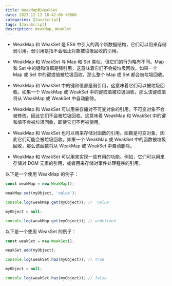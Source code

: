 ```yaml
---
title: WeakMap和weakSet
date: 2023-12-12 16:42:00 +0800
categories: [JavaScript]
tags: [JavaScript]
description: WeakMap、WeakSet
---
```


- WeakMap 和 WeakSet 是 ES6 中引入的两个新数据结构，它们可以用来存储弱引用。弱引用是指不会阻止对象被垃圾回收的引用。

- WeakMap 和 WeakSet 与 Map 和 Set 类似，但它们的行为略有不同。Map 和 Set 中的键和值都是强引用，这意味着它们不会被垃圾回收。如果一个 Map 或 Set 中的键或值被垃圾回收，那么整个 Map 或 Set 都会被垃圾回收。

- WeakMap 和 WeakSet 中的键和值都是弱引用，这意味着它们可以被垃圾回收。如果一个 WeakMap 或 WeakSet 中的键或值被垃圾回收，那么该键或值将从 WeakMap 或 WeakSet 中自动删除。

- WeakMap 和 WeakSet 可以用来存储对不可变对象的引用。不可变对象不会被修改，因此它们不会被垃圾回收。这意味着 WeakMap 和 WeakSet 中的键和值不会被垃圾回收，即使它们不再被使用。

- WeakMap 和 WeakSet 也可以用来存储对函数的引用。函数是可变对象，因此它们可能会被垃圾回收。如果一个 WeakMap 或 WeakSet 中的函数被垃圾回收，那么该函数将从 WeakMap 或 WeakSet 中自动删除。

- WeakMap 和 WeakSet 可以用来实现一些有用的功能。例如，它们可以用来存储对 DOM 元素的引用，或者用来存储对事件处理程序的引用。

以下是一个使用 WeakMap 的例子：
```js
const weakMap = new WeakMap();

weakMap.set(myObject, 'value');

console.log(weakMap.get(myObject)); // 'value'

myObject = null;

console.log(weakMap.get(myObject)); // undefined
```

以下是一个使用 WeakSet 的例子：
```js
const weakSet = new WeakSet();

weakSet.add(myObject);

console.log(weakSet.has(myObject)); // true

myObject = null;

console.log(weakSet.has(myObject)); // false
```